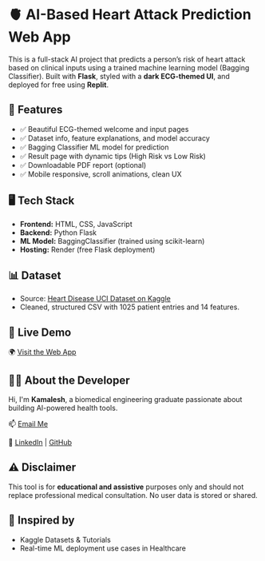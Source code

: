 # 🫀 AI-Based Heart Attack Prediction Web App

This is a full-stack AI project that predicts a person’s risk of heart attack based on clinical inputs using a trained machine learning model (Bagging Classifier). Built with **Flask**, styled with a **dark ECG-themed UI**, and deployed for free using **Replit**.


## 🚀 Features

- ✅ Beautiful ECG-themed welcome and input pages
- ✅ Dataset info, feature explanations, and model accuracy
- ✅ Bagging Classifier ML model for prediction
- ✅ Result page with dynamic tips (High Risk vs Low Risk)
- ✅ Downloadable PDF report (optional)
- ✅ Mobile responsive, scroll animations, clean UX


## 🖥 Tech Stack

- **Frontend:** HTML, CSS, JavaScript
- **Backend:** Python Flask
- **ML Model:** BaggingClassifier (trained using scikit-learn)
- **Hosting:** Render (free Flask deployment)


## 📊 Dataset

- Source: [Heart Disease UCI Dataset on Kaggle](https://www.kaggle.com/datasets/johnsmith88/heart-disease-dataset)
- Cleaned, structured CSV with 1025 patient entries and 14 features.

## 🔗 Live Demo

🌍 [Visit the Web App](https://heart-attack-detector-aate.onrender.com) 

## 👨‍💻 About the Developer

Hi, I'm **Kamalesh**, a biomedical engineering graduate passionate about building AI-powered health tools.  

📫 [Email Me](https://mail.google.com/mail/?view=cm&fs=1&to=kamaleshalagarmanavalan@gmail.com) 

🔗 [LinkedIn](https://www.linkedin.com/in/kamaleshalagarmanavalan) | [GitHub](https://github.com/kamaleshalagarmanavalan)

## ⚠️ Disclaimer

This tool is for **educational and assistive** purposes only and should not replace professional medical consultation. No user data is stored or shared.

## 🧠 Inspired by

- Kaggle Datasets & Tutorials  
- Real-time ML deployment use cases in Healthcare  



